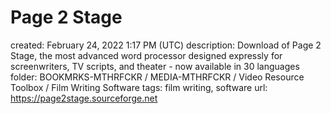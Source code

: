 # Page 2 Stage

created: February 24, 2022 1:17 PM (UTC)
description: Download of Page 2 Stage, the most advanced word processor designed expressly for screenwriters, TV scripts, and theater - now available in 30 languages
folder: BOOKMRKS-MTHRFCKR / MEDIA-MTHRFCKR / Video Resource Toolbox / Film Writing Software
tags: film writing, software
url: https://page2stage.sourceforge.net